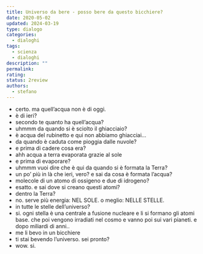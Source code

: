 ```yaml
---
title: Universo da bere - posso bere da questo bicchiere?
date: 2020-05-02
updated: 2024-03-19
type: dialogo
categories:
  - dialoghi
tags:
  - scienza
  - dialoghi
description: ""
permalink: 
rating: 
status: 2review
authors:
  - stefano
---
```


- certo. ma quell’acqua non è di oggi.
- è di ieri?
- secondo te quanto ha quell’acqua?
- uhmmm da quando si è sciolto il ghiacciaio?
- è acqua del rubinetto e qui non abbiamo ghiacciai...
- da quando è caduta come pioggia dalle nuvole?
- e prima di cadere cosa era?
- ahh acqua a terra evaporata grazie al sole
- e prima di evaporare?
- uhmmm vuoi dire che è qui da quando si è formata la Terra?
- un po’ più in là che ieri, vero? e sai da cosa è formata l’acqua?
- molecole di un atomo di ossigeno e due di idrogeno?
- esatto. e sai dove si creano questi atomi?
- dentro la Terra?
- no. serve più energia: NEL SOLE. o meglio: NELLE STELLE.
- in tutte le stelle dell’universo?
- si. ogni stella è una centrale a fusione nucleare e li si formano gli atomi base. che poi vengono irradiati nel cosmo e vanno poi sui vari pianeti. e dopo miliardi di anni..
- me li bevo in un bicchiere
- ti stai bevendo l’universo. sei pronto?
- wow. si.
